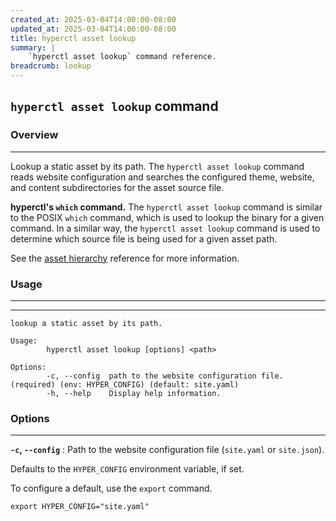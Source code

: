 ```yaml
---
created_at: 2025-03-04T14:00:00-08:00
updated_at: 2025-03-04T14:00:00-08:00
title: hyperctl asset lookup
summary: |
    `hyperctl asset lookup` command reference.
breadcrumb: lookup
---
```


## `hyperctl asset lookup` command

<auto-toc selectors='h3,h4,h5,h6,dl dt'></auto-toc>

### Overview
------------

Lookup a static asset by its path.
The `hyperctl asset lookup` command reads website configuration and searches the configured theme, website, and content subdirectories for the asset source file.

<doc-quote ht-block success>

**hyperctl's `which` command.** The `hyperctl asset lookup` command is similar to the POSIX `which` command, which is used to lookup the binary for a given command.
In a similar way, the `hyperctl asset lookup` command is used to determine which source file is being used for a given asset path.

See the [asset hierarchy] reference for more information.

</doc-quote>

### Usage
---------
---------

```plaintext
lookup a static asset by its path.

Usage:
        hyperctl asset lookup [options] <path>

Options:
        -c, --config  path to the website configuration file. (required) (env: HYPER_CONFIG) (default: site.yaml)
        -h, --help    Display help information.
```

### Options
-----------

**`-c`, `--config`**
: Path to the website configuration file (`site.yaml` or `site.json`).

  Defaults to the `HYPER_CONFIG` environment variable, if set.

  To configure a default, use the `export` command.

  ```plaintext
  export HYPER_CONFIG="site.yaml"
  ```

<!-- Links -->
[`site.config.static_dir`]: /docs/reference/cms/website/#site-config
[asset hierarchy]: /docs/reference/cms/assets/#asset-hierarchy